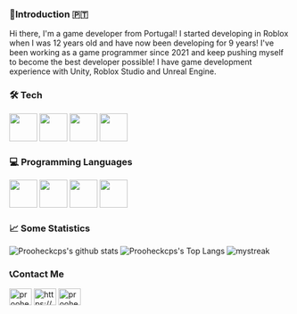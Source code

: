 ### 🐧Introduction 🇵🇹 
Hi there, I'm a game developer from Portugal! I started developing in Roblox when I was 12 years old and have now been developing for 9 years! I've been working as a game programmer since 2021 and keep pushing myself to become the best developer possible! I have game development experience with Unity, Roblox Studio and Unreal Engine.

### 🛠️ Tech
<p float="left">
<img width="50px" src="https://cdn.jsdelivr.net/gh/devicons/devicon/icons/unity/unity-original.svg" />
<img width="50px" src="https://cdn.jsdelivr.net/gh/devicons/devicon/icons/unrealengine/unrealengine-original.svg" />
<img width="50px" src="https://cdn.jsdelivr.net/gh/devicons/devicon/icons/nodejs/nodejs-original.svg" />
<img width="50px" src="https://cdn.jsdelivr.net/gh/devicons/devicon/icons/react/react-original.svg" />
</p>

### 💻 Programming Languages

<p float="left">
<img width="50px" display="inline-block" src="https://cdn.jsdelivr.net/gh/devicons/devicon/icons/csharp/csharp-original.svg" />               
<img width="50px" display="inline-block" src="https://cdn.jsdelivr.net/gh/devicons/devicon/icons/typescript/typescript-original.svg" />              
<img width="50px" src="https://cdn.jsdelivr.net/gh/devicons/devicon/icons/lua/lua-original-wordmark.svg" />
<img width="50px" src="https://cdn.jsdelivr.net/gh/devicons/devicon/icons/javascript/javascript-original.svg" />
</p>
          
### 📈 Some Statistics
![Prooheckcps's github stats](https://github-readme-stats.vercel.app/api?username=prooheckcp&show_icons=true&theme=tokyonight)
![Prooheckcps's Top Langs](https://github-readme-stats.vercel.app/api/top-langs/?username=prooheckcp&theme=tokyonight&layout=compact)
<img src="https://github-readme-streak-stats.herokuapp.com/?user=prooheckcp&theme=tokyonight" alt="mystreak"/>
          
### 📞Contact Me
<a href="https://twitter.com/prooheckcp" target="blank"><img align="center" src="https://raw.githubusercontent.com/rahuldkjain/github-profile-readme-generator/master/src/images/icons/Social/twitter.svg" alt="prooheckcp" height="30" width="40" /></a>
<a href="https://linkedin.com/in/vasco-miguel-veenstra-soares-564682194" target="blank"><img align="center" src="https://raw.githubusercontent.com/rahuldkjain/github-profile-readme-generator/master/src/images/icons/Social/linked-in-alt.svg" alt="https://www.linkedin.com/in/vasco-miguel-veenstra-soares-564682194/" height="30" width="40" /></a>
<a href="https://www.youtube.com/c/prooheckcp" target="blank"><img align="center" src="https://raw.githubusercontent.com/rahuldkjain/github-profile-readme-generator/master/src/images/icons/Social/youtube.svg" alt="prooheckcp" height="30" width="40" /></a>
</p>
